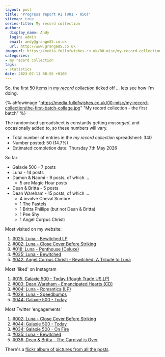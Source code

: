 ```yaml
---
layout: post
title: 'Progress report #1 (001 - 050)'
sitemap: true
series-title: My record collection
author:
  display_name: Andy
  login: admin
  email: andy@grange85.co.uk
  url: http://www.grange85.co.uk
imageurl: https://media.fullofwishes.co.uk/00-misc/my-record-collection/the-first-batch-collage.jpg
categories:
- my record collection
tags:
- statistics
date: 2023-07-11 08:56 +0100
---
```

So, the [first 50 items in _my record collection_](/category/my-record-collection/) ticked off ... lets see how I'm doing.

{% ahfowimage "https://media.fullofwishes.co.uk/00-misc/my-record-collection/the-first-batch-collage.jpg" "My record collection - the first batch" %}

The randomised spreadsheet is constantly getting _massaged_, and occasionally added to, so these numbers will vary. 

 - Total number of entries in the _my record collection_ spreadsheet: 340
 - Number posted: 50 (14.7%)
 - Estimated completion date: Thursday 7th May 2026

So far:
 - Galaxie 500 - 7 posts
 - Luna - 14 posts
 - Damon & Naomi - 9 posts, of which ...
    - 5 are Magic Hour posts
 - Dean & Britta - 5 posts
 - Dean Wareham - 15 posts, of which ...
    - 4 involve Cheval Sombre
    - 1 The Pastels
    - 1 Britta Phillips (but not Dean & Britta)
    - 1 Pee Shy
    - 1 Angel Corpus Christi

Most visited on my website:
 1. [#025: Luna - Bewitched LP](/2023/04/13/my-record-collection-025-luna-bewitched-lp/)
 1. [#002: Luna - Close Cover Before Striking](/2023/01/23/my-record-collection-002-luna-close-cover-before-striking/)
 1. [#018: Luna - Penthouse (Deluxe)](/2023/03/20/my-record-collection-018-luna-penthouse-deluxe-2xlp/)
 1. [#035: Luna - Bewitched](/2023/05/18/my-record-collection-035-luna-bewitched/)
 1. [#042: Angel Corpus Christi - Bewitched: A Tribute to Luna](/2023/06/12/my-record-collection-042-angel-corpus-christi-bewitched-a-tribute-to-luna/)

Most 'liked' on Instagram
 1. [#015: Galaxie 500 - Today (Rough Trade US LP)](https://www.instagram.com/p/Cpkm4TjrGQC/)
 1. [#003: Dean Wareham - Emancipated Hearts (CD)](https://www.instagram.com/p/CofFbCSNvwX/)
 1. [#004: Luna - Romantica (LP)](https://www.instagram.com/p/CopYmistGfo/)
 1. [#029: Luna - Speedbumps](https://www.instagram.com/p/CriUqD1IPtq/)
 1. [#044: Galaxie 500 - Today](https://www.instagram.com/p/CtrD9dDI220/)

 Most Twitter 'engagements'
 1. [#002: Luna - Close Cover Before Striking ](https://twitter.com/ahfow/status/1617420448198791169)
 1. [#044: Galaxie 500 - Today](https://twitter.com/ahfow/status/1670685946872823809)
 1. [#034: Galaxie 500 - On Fire](https://twitter.com/ahfow/status/1657999997101563907)
 1. [#035: Luna - Bewitched](https://twitter.com/ahfow/status/1659088307161104386)
 1. [#036: Dean &amp; Britta - The Carnival is Over](https://twitter.com/ahfow/status/1660539006289948675)


There's a [flickr album of pictures from all the posts](https://www.flickr.com/photos/grange85/albums/72177720307976075).
